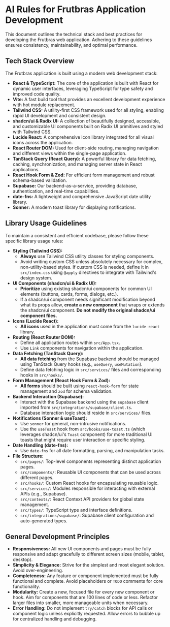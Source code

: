 # AI Rules for Frutbras Application Development

This document outlines the technical stack and best practices for developing the Frutbras web application. Adhering to these guidelines ensures consistency, maintainability, and optimal performance.

## Tech Stack Overview

The Frutbras application is built using a modern web development stack:

*   **React & TypeScript:** The core of the application is built with React for dynamic user interfaces, leveraging TypeScript for type safety and improved code quality.
*   **Vite:** A fast build tool that provides an excellent development experience with hot module replacement.
*   **Tailwind CSS:** A utility-first CSS framework used for all styling, enabling rapid UI development and consistent design.
*   **shadcn/ui & Radix UI:** A collection of beautifully designed, accessible, and customizable UI components built on Radix UI primitives and styled with Tailwind CSS.
*   **Lucide React:** A comprehensive icon library integrated for all visual icons across the application.
*   **React Router DOM:** Used for client-side routing, managing navigation and different views within the single-page application.
*   **TanStack Query (React Query):** A powerful library for data fetching, caching, synchronization, and managing server state in React applications.
*   **React Hook Form & Zod:** For efficient form management and robust schema-based validation.
*   **Supabase:** Our backend-as-a-service, providing database, authentication, and real-time capabilities.
*   **date-fns:** A lightweight and comprehensive JavaScript date utility library.
*   **Sonner:** A modern toast library for displaying notifications.

## Library Usage Guidelines

To maintain a consistent and efficient codebase, please follow these specific library usage rules:

*   **Styling (Tailwind CSS):**
    *   **Always** use Tailwind CSS utility classes for styling components.
    *   Avoid writing custom CSS unless absolutely necessary for complex, non-utility-based styles. If custom CSS is needed, define it in `src/index.css` using `@apply` directives to integrate with Tailwind's design system.
*   **UI Components (shadcn/ui & Radix UI):**
    *   **Prioritize** using existing shadcn/ui components for common UI elements (buttons, cards, forms, dialogs, etc.).
    *   If a shadcn/ui component needs significant modification beyond what its props allow, **create a new component** that wraps or extends the shadcn/ui component. **Do not modify the original shadcn/ui component files.**
*   **Icons (Lucide React):**
    *   **All icons** used in the application must come from the `lucide-react` library.
*   **Routing (React Router DOM):**
    *   Define all application routes within `src/App.tsx`.
    *   Use `Link` components for navigation within the application.
*   **Data Fetching (TanStack Query):**
    *   **All data fetching** from the Supabase backend should be managed using TanStack Query hooks (e.g., `useQuery`, `useMutation`).
    *   Define data fetching logic in `src/services/` files and corresponding hooks in `src/hooks/`.
*   **Form Management (React Hook Form & Zod):**
    *   **All forms** should be built using `react-hook-form` for state management and `zod` for schema validation.
*   **Backend Interaction (Supabase):**
    *   Interact with the Supabase backend using the `supabase` client imported from `src/integrations/supabase/client.ts`.
    *   Database interaction logic should reside in `src/services/` files.
*   **Notifications (Sonner & useToast):**
    *   Use `sonner` for general, non-intrusive notifications.
    *   Use the `useToast` hook from `src/hooks/use-toast.ts` (which leverages shadcn/ui's `Toast` component) for more traditional UI toasts that might require user interaction or specific styling.
*   **Date Handling (date-fns):**
    *   Use `date-fns` for all date formatting, parsing, and manipulation tasks.
*   **File Structure:**
    *   `src/pages/`: Top-level components representing distinct application pages.
    *   `src/components/`: Reusable UI components that can be used across different pages.
    *   `src/hooks/`: Custom React hooks for encapsulating reusable logic.
    *   `src/services/`: Modules responsible for interacting with external APIs (e.g., Supabase).
    *   `src/contexts/`: React Context API providers for global state management.
    *   `src/types/`: TypeScript type and interface definitions.
    *   `src/integrations/supabase/`: Supabase client configuration and auto-generated types.

## General Development Principles

*   **Responsiveness:** All new UI components and pages must be fully responsive and adapt gracefully to different screen sizes (mobile, tablet, desktop).
*   **Simplicity & Elegance:** Strive for the simplest and most elegant solution. Avoid over-engineering.
*   **Completeness:** Any feature or component implemented must be fully functional and complete. Avoid placeholders or `TODO` comments for core functionality.
*   **Modularity:** Create a new, focused file for every new component or hook. Aim for components that are 100 lines of code or less. Refactor larger files into smaller, more manageable units when necessary.
*   **Error Handling:** Do not implement `try/catch` blocks for API calls or component logic unless explicitly requested. Allow errors to bubble up for centralized handling and debugging.